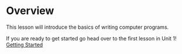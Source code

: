 # Overview

This lesson will introduce the basics of writing computer programs.

If you are ready to get started go head over to the first lesson in Unit 1! [Getting Started](./01_basic_printing)
